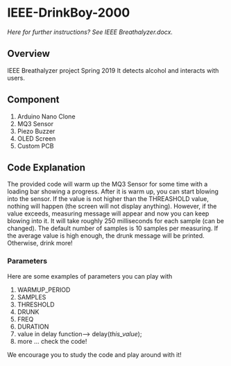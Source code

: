 # IEEE-DrinkBoy-2000
*Here for further instructions? See IEEE Breathalyzer.docx.*

## Overview
IEEE Breathalyzer project Spring 2019
It detects alcohol and interacts with users.

## Component
1. Arduino Nano Clone
2. MQ3 Sensor
3. Piezo Buzzer
4. OLED Screen
5. Custom PCB

## Code Explanation
The provided code will warm up the MQ3 Sensor for some time with a loading bar showing a progress. After it is warm up, you can start blowing into the sensor. If the value is not higher than the THREASHOLD value, nothing will happen (the screen will not display anything). However, if the value exceeds, measuring message will appear and now you can keep blowing into it. It will take roughly 250 milliseconds for each sample (can be changed). The default number of samples is 10 samples per measuring. If the average value is high enough, the drunk message will be printed. Otherwise, drink more!

### Parameters
Here are some examples of parameters you can play with
1. WARMUP_PERIOD
2. SAMPLES
3. THRESHOLD
4. DRUNK
5. FREQ
6. DURATION
7. value in delay function--> delay(*this_value*);
8. more ... check the code!

We encourage you to study the code and play around with it!
